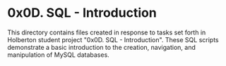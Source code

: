# 0x0D. SQL - Introduction
This directory contains files created in response to tasks set forth in Holberton student project "0x0D. SQL - Introduction". These SQL scripts demonstrate a basic introduction to the creation, navigation, and manipulation of MySQL databases.
